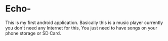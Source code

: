 # Echo-
This is my first android application. Basically this is a music player currently you don't need any Internet for this, You just need to have songs on your phone storage or SD Card. 
